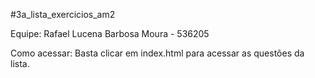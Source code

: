 #3a_lista_exercicios_am2

Equipe:
    Rafael Lucena Barbosa Moura - 536205

Como acessar:
    Basta clicar em index.html para acessar as questões da lista.